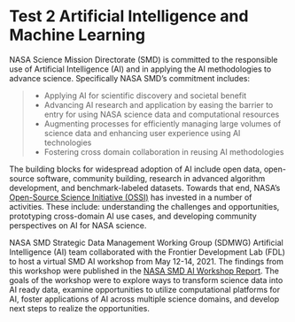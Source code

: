 # Test 2 Artificial Intelligence and Machine Learning

NASA Science Mission Directorate (SMD) is committed to the responsible use of Artificial Intelligence (AI) and in applying the AI methodologies to advance science.  Specifically NASA SMD’s commitment includes:

>- Applying AI for scientific discovery and societal benefit
>- Advancing AI research and application by easing the barrier to entry for using NASA science data and computational resources
>- Augmenting processes for efficiently managing large volumes of science data and enhancing user experience using AI technologies
>- Fostering cross domain collaboration in reusing AI methodologies

The building blocks for widespread adoption of AI include open data, open-source software, community building, research in advanced algorithm development, and benchmark-labeled datasets. Towards that end, NASA’s [Open-Source Science Initiative (OSSI)](https://science.nasa.gov/open-science) has invested in a number of activities.  These include: understanding the challenges and opportunities, prototyping cross-domain AI use cases, and developing community perspectives on AI for NASA science.

NASA SMD Strategic Data Management Working Group (SDMWG) Artificial Intelligence (AI) team collaborated with the Frontier Development Lab (FDL) to host a virtual SMD AI workshop from May 12-14, 2021. The findings from this workshop were published in the [NASA SMD AI Workshop Report](https://science.nasa.gov/files/science-red/s3fs-public/atoms/files/NASA%20SMD%20AI%20Workshop%2021%20(spreads).pdf). The goals of the workshop were to explore ways to transform science data into AI ready data, examine opportunities to utilize computational platforms for AI, foster applications of AI across multiple science domains, and develop next steps to realize the opportunities.
